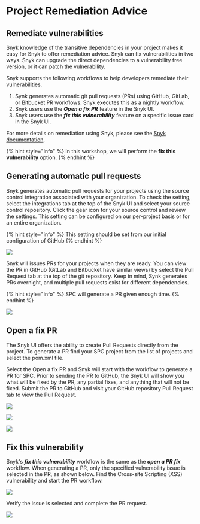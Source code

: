 # Project Remediation Advice

## Remediate vulnerabilities

Snyk knowledge of the transitive dependencies in your project makes it easy for Snyk to offer remediation advice. Snyk can fix vulnerabilities in two ways. Snyk can upgrade the direct dependencies to a vulnerability free version, or it can patch the vulnerability. 

Snyk supports the following workflows to help developers remediate their vulnerabilities.

1. Synk generates automatic git pull requests \(PRs\) using GitHub, GitLab, or Bitbucket PR workflows. Snyk executes this as a nightly workflow. 
2. Snyk users use the _**Open a fix PR**_ feature in the Snyk UI.
3. Snyk users use the _**fix this vulnerability**_ feature on a specific issue card in the Snyk UI.

For more details on remediation using Snyk, please see the [Snyk documentation](https://support.snyk.io/hc/en-us/articles/360006113798-Remediate-your-vulnerabilities).

{% hint style="info" %}
In this workshop, we will perform the **fix this vulnerability** option.
{% endhint %}

## Generating automatic pull requests

Snyk generates automatic pull requests for your projects using the source control integration associated with your organization. To check the setting, select the integrations tab at the top of the Snyk UI and select your source control repository. Click the gear icon for your source control and review the settings. This setting can be configured on our per-project basis or for an entire organization.

{% hint style="info" %}
This setting should be set from our initial configuration of GitHub
{% endhint %}

![](../../../../.gitbook/assets/auto_pr_setting.png)

Snyk will issues PRs for your projects when they are ready. You can view the PR in GitHub \(GitLab and  Bitbucket have similar views\) by select the Pull Request tab at the top of the git repository. Keep in mind, Synk generates PRs overnight, and multiple pull requests exist for different dependencies.

{% hint style="info" %}
SPC will generate a PR given enough time.
{% endhint %}

![](../../../../.gitbook/assets/github_pull_req_auto.png)

## Open a fix PR

The Snyk UI offers the ability to create Pull Requests directly from the project. To generate a PR find your SPC project from the list of projects and select the pom.xml file.

Select the Open a fix PR and Snyk will start with the workflow to generate a PR for SPC. Prior to sending the PR to GitHub, the Snyk UI will show you what will be fixed by the PR, any partial fixes, and anything that will not be fixed. Submit the PR to GitHub and visit your GitHub repository Pull Request tab to view the Pull Request.

![](../../../../.gitbook/assets/open_pr.png)

![](../../../../.gitbook/assets/open_fix_pr_top_half.png)

![](../../../../.gitbook/assets/open_fix_pr_bottom.png)

## Fix this vulnerability

Snyk's _**fix this vulnerability**_ workflow is the same as the _**open a PR fix**_ workflow. When generating a PR, only the specified vulnerability issue is selected in the PR, as shown below. Find the Cross-site Scripting \(XSS\) vulnerability and start the PR workflow.

![](../../../../.gitbook/assets/screen-shot-2020-08-22-at-12.32.44-pm.png)

Verify the issue is selected and complete the PR request. 

![](../../../../.gitbook/assets/screen-shot-2020-08-22-at-12.40.36-pm.png)

